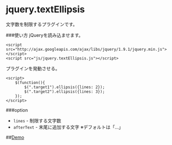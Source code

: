 jquery.textEllipsis
===================

文字数を制限するプラグインです。

###使い方
jQueryを読み込ませます。

```
<script src="http://ajax.googleapis.com/ajax/libs/jquery/1.9.1/jquery.min.js"></script>
<script src="js/jquery.textEllipsis.js"></script>
```

プラグインを発動させる。

```
<script>
	$(function(){
		$(".target1").ellipsis({lines: 2});
		$(".target2").ellipsis({lines: 3});
	});
</script>
```

###option
- `lines` - 制限する文字数
- `afterText` - 末尾に追加する文字 ※デフォルトは「...」

##[Demo](http://konweb.github.io/jquery.textEllipsis/test)
